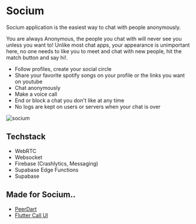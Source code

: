 # Socium
Socium application is the easiest way to chat with people anonymously.

You are always Anonymous, the people you chat with will never see you unless you want to! Unlike most chat apps, your appearance is unimportant here, no one needs to like you to meet and chat with new people, hit the match button and say hi!.

- Follow profiles, create your social circle
- Share your favorite spotify songs on your profile or the links you want on youtube
- Chat anonymously
- Make a voice call
- End or block a chat you don't like at any time
- No logs are kept on users or servers when your chat is over


![socium](https://github.com/MuhammedKpln/sociumflutter/assets/17166855/6459acf0-16f6-4a54-b465-0ceb9bd7662a)


## Techstack
- WebRTC
- Websocket
- Firebase (Crashlytics, Messaging)
- Supabase Edge Functions
- Supabase



## Made for Socium..
- [PeerDart](https://google.com)
- [Flutter Call UI](https://google.com)

